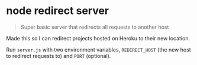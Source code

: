 # node redirect server

> Super basic server that redirects all requests to another host

Made this so I can redirect projects hosted on Heroku to their new location.

Run `server.js` with two environment variables, `REDIRECT_HOST` (the new host to
redirect requests to) and `PORT` (optional).
